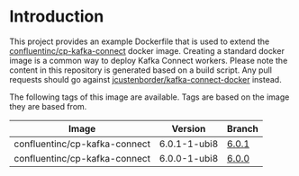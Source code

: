 # Introduction

This project provides an example Dockerfile that is used to extend the [confluentinc/cp-kafka-connect](https://hub.docker.com/r/confluentinc/cp-kafka-connect) docker image. Creating a standard docker image is a common way to deploy Kafka Connect workers. Please note the content in this repository is generated based on a build script. Any pull requests should go against [jcustenborder/kafka-connect-docker](https://github.com/jcustenborder/kafka-connect-docker) instead.

The following tags of this image are available. Tags are based on the image they are based from.

| Image | Version | Branch |
|-------|---------|--------|
| confluentinc/cp-kafka-connect | 6.0.1-1-ubi8 | [6.0.1](tree/6.0.1) |
| confluentinc/cp-kafka-connect | 6.0.0-1-ubi8 | [6.0.0](tree/6.0.0) |
